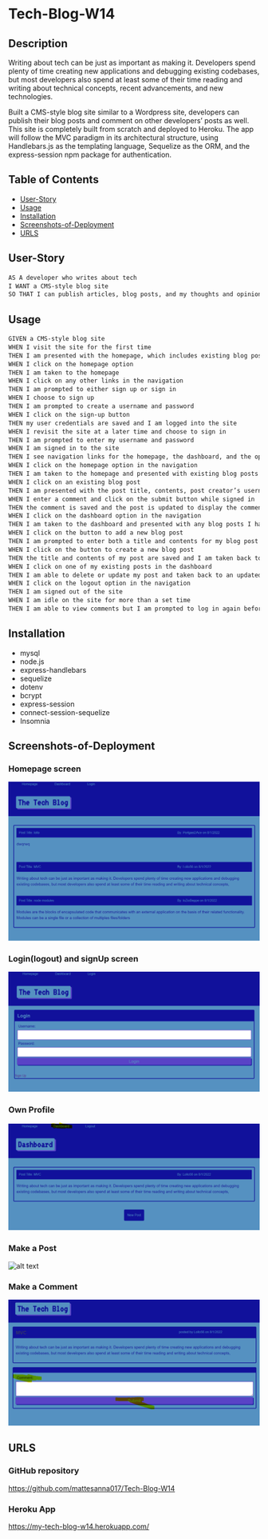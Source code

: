 # Tech-Blog-W14

## Description

Writing about tech can be just as important as making it. Developers spend plenty of time creating new applications and debugging existing codebases, but most developers also spend at least some of their time reading and writing about technical concepts, recent advancements, and new technologies.

Built a CMS-style blog site similar to a Wordpress site,  developers can publish their blog posts and comment on other developers’ posts as well. This site is completely built from scratch and deployed to Heroku. The app will follow the MVC paradigm in its architectural structure, using Handlebars.js as the templating language, Sequelize as the ORM, and the express-session npm package for authentication.


## Table of Contents
- [User-Story](#user-story)
- [Usage](#usage)
- [Installation](#Installation)
- [Screenshots-of-Deployment](#screenshots-of-Deployment)
- [URLS](#URLS)




## User-Story

```md
AS A developer who writes about tech
I WANT a CMS-style blog site
SO THAT I can publish articles, blog posts, and my thoughts and opinions
```

## Usage

```md
GIVEN a CMS-style blog site
WHEN I visit the site for the first time
THEN I am presented with the homepage, which includes existing blog posts if any have been posted; navigation links for the homepage and the dashboard; and the option to log in
WHEN I click on the homepage option
THEN I am taken to the homepage
WHEN I click on any other links in the navigation
THEN I am prompted to either sign up or sign in
WHEN I choose to sign up
THEN I am prompted to create a username and password
WHEN I click on the sign-up button
THEN my user credentials are saved and I am logged into the site
WHEN I revisit the site at a later time and choose to sign in
THEN I am prompted to enter my username and password
WHEN I am signed in to the site
THEN I see navigation links for the homepage, the dashboard, and the option to log out
WHEN I click on the homepage option in the navigation
THEN I am taken to the homepage and presented with existing blog posts that include the post title and the date created
WHEN I click on an existing blog post
THEN I am presented with the post title, contents, post creator’s username, and date created for that post and have the option to leave a comment
WHEN I enter a comment and click on the submit button while signed in
THEN the comment is saved and the post is updated to display the comment, the comment creator’s username, and the date created
WHEN I click on the dashboard option in the navigation
THEN I am taken to the dashboard and presented with any blog posts I have already created and the option to add a new blog post
WHEN I click on the button to add a new blog post
THEN I am prompted to enter both a title and contents for my blog post
WHEN I click on the button to create a new blog post
THEN the title and contents of my post are saved and I am taken back to an updated dashboard with my new blog post
WHEN I click on one of my existing posts in the dashboard
THEN I am able to delete or update my post and taken back to an updated dashboard
WHEN I click on the logout option in the navigation
THEN I am signed out of the site
WHEN I am idle on the site for more than a set time
THEN I am able to view comments but I am prompted to log in again before I can add, update, or delete comments
```

## Installation
- mysql
- node.js
- express-handlebars
- sequelize
- dotenv
- bcrypt
- express-session
- connect-session-sequelize
- Insomnia

## Screenshots-of-Deployment
### Homepage screen
![alt text](./assets/homepage.PNG "homepage")

### Login(logout) and signUp screen
![alt text](./assets/logs.PNG "Login and Logout")

### Own Profile
![alt text](./assets/profile-dashoboard.PNG "Profile")

### Make a  Post
![alt text](./assets/createPost.PNG"Post")

### Make a Comment
![alt text](./assets/comment.PNG "Comment")

## URLS
### GitHub repository
https://github.com/mattesanna017/Tech-Blog-W14
### Heroku App 
https://my-tech-blog-w14.herokuapp.com/